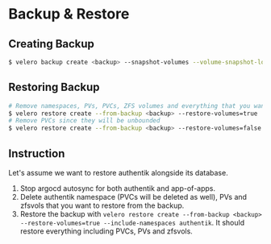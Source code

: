 # Backup & Restore

## Creating Backup

```sh
$ velero backup create <backup> --snapshot-volumes --volume-snapshot-locations=default --storage-location=default
```

## Restoring Backup

```sh
# Remove namespaces, PVs, PVCs, ZFS volumes and everything that you want to restore from the backup
$ velero restore create --from-backup <backup> --restore-volumes=true
# Remove PVCs since they will be unbounded
$ velero restore create --from-backup <backup> --restore-volumes=false
```

## Instruction

Let's assume we want to restore authentik alongside its database.

1. Stop argocd autosync for both authentik and app-of-apps.
2. Delete authentik namespace (PVCs will be deleted as well), PVs and zfsvols that you want to restore from the backup.
3. Restore the backup with `velero restore create --from-backup <backup> --restore-volumes=true --include-namespaces authentik`. It should restore everything including PVCs, PVs and zfsvols.
